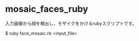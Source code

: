 mosaic_faces_ruby
=================

入力画像から顔を検出し，モザイクをかけるrubyスクリプトです。

$ ruby face_mosaic.rb <input_file>
